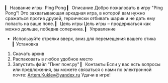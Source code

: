 ▎ Название игры: Ping Pong
▎ Описание
Добро пожаловать в игру "Ping Pong"! Это захватывающая аркадная игра, в которой вам нужно сражаться против друзей, героически отбивать шарик и не дать ему попасть на ваше поле.
▎ Цель игры
Цель игры – продержаться как можно дольше, победив соперника.
▎ Управление
- Используйте стрелки вверх, вниз для перемещения вашего стика
▎Установка
1. Скачать архив
2. Распаковать в любое удобное место
3. Запустить файл "Пинг понг.py"
▎ Контакты
Если у вас есть вопросы или предложения, вы можете связаться с нами по электронной почте: Artem.Kuklev@yandex.ru
Удачи в игре!
